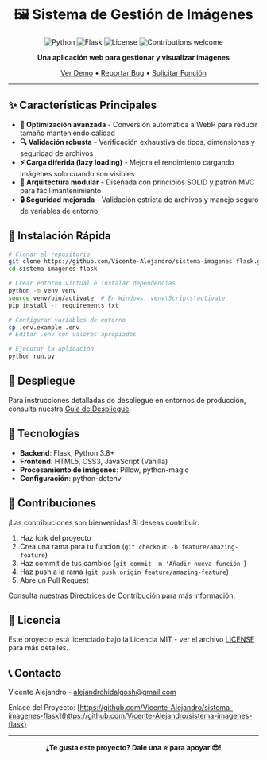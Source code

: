 <div align="center">

# 🖼️ Sistema de Gestión de Imágenes

![Python](https://img.shields.io/badge/python-3.8+-blue.svg)
![Flask](https://img.shields.io/badge/flask-2.3.3-green.svg)
![License](https://img.shields.io/badge/license-MIT-orange.svg)
![Contributions welcome](https://img.shields.io/badge/contributions-welcome-brightgreen.svg)

**Una aplicación web para gestionar y visualizar imágenes**

[Ver Demo](#) • [Reportar Bug](../../issues) • [Solicitar Función](../../issues)

</div>

---

## ✨ Características Principales

- **🚀 Optimización avanzada** - Conversión automática a WebP para reducir tamaño manteniendo calidad
- **🔍 Validación robusta** - Verificación exhaustiva de tipos, dimensiones y seguridad de archivos
- **⚡ Carga diferida (lazy loading)** - Mejora el rendimiento cargando imágenes solo cuando son visibles
- **🧩 Arquitectura modular** - Diseñada con principios SOLID y patrón MVC para fácil mantenimiento
- **🔒 Seguridad mejorada** - Validación estricta de archivos y manejo seguro de variables de entorno

## 🔧 Instalación Rápida

```bash
# Clonar el repositorio
git clone https://github.com/Vicente-Alejandro/sistema-imagenes-flask.git
cd sistema-imagenes-flask

# Crear entorno virtual e instalar dependencias
python -m venv venv
source venv/bin/activate  # En Windows: venv\Scripts\activate
pip install -r requirements.txt

# Configurar variables de entorno
cp .env.example .env
# Editar .env con valores apropiados

# Ejecutar la aplicación
python run.py
```

## 🚢 Despliegue

Para instrucciones detalladas de despliegue en entornos de producción, consulta nuestra [Guía de Despliegue](.github/DEPLOY.md).

## 🧰 Tecnologías

- **Backend**: Flask, Python 3.8+
- **Frontend**: HTML5, CSS3, JavaScript (Vanilla)
- **Procesamiento de imágenes**: Pillow, python-magic
- **Configuración**: python-dotenv

## 🤝 Contribuciones

¡Las contribuciones son bienvenidas! Si deseas contribuir:

1. Haz fork del proyecto
2. Crea una rama para tu función (`git checkout -b feature/amazing-feature`)
3. Haz commit de tus cambios (`git commit -m 'Añadir nueva función'`)
4. Haz push a la rama (`git push origin feature/amazing-feature`)
5. Abre un Pull Request

Consulta nuestras [Directrices de Contribución](CONTRIBUTING.md) para más información.

## 📄 Licencia

Este proyecto está licenciado bajo la Licencia MIT - ver el archivo [LICENSE](LICENSE) para más detalles.

## 📞 Contacto

Vicente Alejandro - alejandrohidalgosh@gmail.com

Enlace del Proyecto: [https://github.com/Vicente-Alejandro/sistema-imagenes-flask](https://github.com/Vicente-Alejandro/sistema-imagenes-flask)

---

<div align="center">

**¿Te gusta este proyecto? Dale una ⭐ para apoyar :sunglasses:!**

</div>


